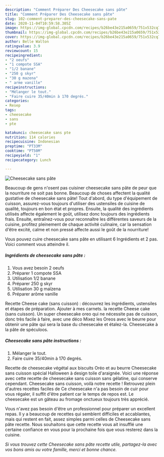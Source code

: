 ```yaml
---
description: "Comment Préparer Des Cheesecake sans pâte"
title: "Comment Préparer Des Cheesecake sans pâte"
slug: 102-comment-preparer-des-cheesecake-sans-pate
date: 2020-11-04T10:59:58.305Z
image: https://img-global.cpcdn.com/recipes/b26be43e215a0659/751x532cq70/cheesecake-sans-pate-photo-principale-de-la-recette.jpg
thumbnail: https://img-global.cpcdn.com/recipes/b26be43e215a0659/751x532cq70/cheesecake-sans-pate-photo-principale-de-la-recette.jpg
cover: https://img-global.cpcdn.com/recipes/b26be43e215a0659/751x532cq70/cheesecake-sans-pate-photo-principale-de-la-recette.jpg
author: Belle Walton
ratingvalue: 3.9
reviewcount: 15
recipeingredient:
- "2 oeufs"
- "1 compote SSA"
- "1/2 banane"
- "250 g skyr"
- "30 g mazena"
- " arme vanille"
recipeinstructions:
- "Mélanger le tout."
- "Faire cuire 35/40min à 170 degrés."
categories:
- Resep
tags:
- cheesecake
- sans
- pte

katakunci: cheesecake sans pte 
nutrition: 114 calories
recipecuisine: Indonesian
preptime: "PT33M"
cooktime: "PT50M"
recipeyield: "1"
recipecategory: Lunch

---
```



![Cheesecake sans pâte](https://img-global.cpcdn.com/recipes/b26be43e215a0659/751x532cq70/cheesecake-sans-pate-photo-principale-de-la-recette.jpg)

Beaucoup de gens n'osent pas cuisiner cheesecake sans pâte de peur que la nourriture ne soit pas bonne. Beaucoup de choses affectent la qualité gustative de cheesecake sans pâte! Tout d'abord, du type d'équipement de cuisson, assurez-vous toujours d'utiliser des ustensiles de cuisine de qualité, toujours en bon état et propres. Ensuite, la qualité des ingrédients utilisés affecte également le goût, utilisez donc toujours des ingrédients frais. Ensuite, entraînez-vous pour reconnaître les différentes saveurs de la cuisine, profitez pleinement de chaque activité culinaire, car la sensation d'être excité, calme et non pressé affecte aussi le goût de la nourriture!

<!--inarticleads1-->

Vous pouvez cuire cheesecake sans pâte en utilisant 6 Ingrédients et 2 pas. Voici comment vous atteindre il.

##### Ingrédients de cheesecake sans pâte :

1. Vous avez besoin 2 oeufs
1. Préparer 1 compote SSA
1. Utilisation 1/2 banane
1. Préparer 250 g skyr
1. Utilisation 30 g maïzena
1. Préparer  arôme vanille


Recette Cheese cake (sans cuisson) : découvrez les ingrédients, ustensiles et étapes de préparation. Ajouter à mes carnets. la recette Cheese cake (sans cuisson). Un super cheesecake oreo qui ne nécessite pas de cuisson, donc très facile à faire, avec une déco Mixez les Oreos avec le beurre pour obtenir une pâte qui sera la base du cheesecake et étalez-la. Cheesecake à la pâte de spéculoos. 

<!--inarticleads2-->

##### Cheesecake sans pâte instructions :

1. Mélanger le tout.
1. Faire cuire 35/40min à 170 degrés.


Recette de cheesecake végétal aux biscuits Oréo et au beurre Cheesecake sans cuisson spécial Halloween à design toile d&#39;araignée. Voici une réponse avec cette recette de cheesecake sans cuisson sans gélatine, qui conserve cependant. Cheesecake sans cuisson, voilà notre recette ! Retrouvez plein d&#39;autres recettes faciles de Ce cheesecake n&#39;a pas besoin de cuir pour vous régaler, il suffit d&#39;être patient car le temps de repos est. Le cheesecake est un gâteau au fromage onctueux toujours très apprécié. 

<!--inarticleads1-->

<p>
Vous n'avez pas besoin d'être un professionnel pour préparer un excellent repas. Il y a beaucoup de recettes qui semblent difficiles et accablantes, mais qui restent en fait, assez simples parmi celles de Cheesecake sans pâte recette. Nous souhaitons que cette recette vous ait insufflé une certaine confiance en vous pour la prochaine fois que vous resterez dans la cuisine.
</p>

<p>
<i>Si vous trouvez cette Cheesecake sans pâte recette utile, partagez-la avec vos bons amis ou votre famille, merci et bonne chance.</i>
</p>
